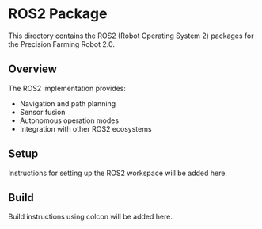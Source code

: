 # ROS2 Package

This directory contains the ROS2 (Robot Operating System 2) packages for the Precision Farming Robot 2.0.

## Overview

The ROS2 implementation provides:
- Navigation and path planning
- Sensor fusion
- Autonomous operation modes
- Integration with other ROS2 ecosystems

## Setup

Instructions for setting up the ROS2 workspace will be added here.

## Build

Build instructions using colcon will be added here.
